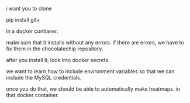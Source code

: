 i want you to clone

pip install git+<insert git repo link to chocolatechip>

in a docker contianer.

make sure that it installs without any errors.
if there are errors, we have to fix them
in the chocolatechip repository.

after you install it,
look into docker secrets.

we want to learn how to include environment variables
so that we can include the MySQL credentials.

once you do that,
we should be able to automatically make heatmaps.
in that docker container.